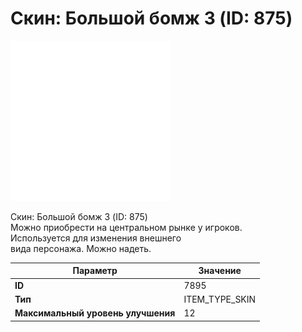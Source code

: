 # Скин: Большой бомж 3 (ID: 875)

![Item Image](../img/7895.webp?raw=true)

Скин: Большой бомж 3 (ID: 875)<br>Можно приобрести на центральном рынке у игроков.<br>Используется для изменения внешнего<br>вида персонажа. Можно надеть.


| Параметр | Значение |
|----------|----------|
| **ID** | 7895 |
| **Тип** | ITEM_TYPE_SKIN |
| **Максимальный уровень улучшения** | 12 |

